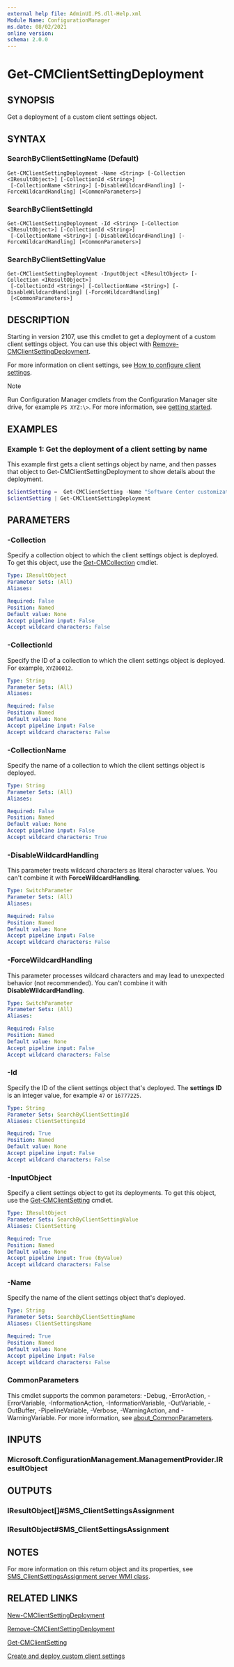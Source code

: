 ```yaml
---
external help file: AdminUI.PS.dll-Help.xml
Module Name: ConfigurationManager
ms.date: 08/02/2021
online version:
schema: 2.0.0
---
```


# Get-CMClientSettingDeployment

## SYNOPSIS

Get a deployment of a custom client settings object.

## SYNTAX

### SearchByClientSettingName (Default)
```
Get-CMClientSettingDeployment -Name <String> [-Collection <IResultObject>] [-CollectionId <String>]
 [-CollectionName <String>] [-DisableWildcardHandling] [-ForceWildcardHandling] [<CommonParameters>]
```

### SearchByClientSettingId
```
Get-CMClientSettingDeployment -Id <String> [-Collection <IResultObject>] [-CollectionId <String>]
 [-CollectionName <String>] [-DisableWildcardHandling] [-ForceWildcardHandling] [<CommonParameters>]
```

### SearchByClientSettingValue
```
Get-CMClientSettingDeployment -InputObject <IResultObject> [-Collection <IResultObject>]
 [-CollectionId <String>] [-CollectionName <String>] [-DisableWildcardHandling] [-ForceWildcardHandling]
 [<CommonParameters>]
```

## DESCRIPTION

Starting in version 2107, use this cmdlet to get a deployment of a custom client settings object. You can use this object with [Remove-CMClientSettingDeployment](remove-cmclientsettingdeployment.md).

For more information on client settings, see [How to configure client settings](/mem/configmgr/core/clients/deploy/configure-client-settings).

> [!NOTE]
> Run Configuration Manager cmdlets from the Configuration Manager site drive, for example `PS XYZ:\>`. For more information, see [getting started](/powershell/sccm/overview).

## EXAMPLES

### Example 1: Get the deployment of a client setting by name

This example first gets a client settings object by name, and then passes that object to Get-CMClientSettingDeployment to show details about the deployment.

```powershell
$clientSetting =  Get-CMClientSetting -Name "Software Center customizations"
$clientSetting | Get-CMClientSettingDeployment
```

## PARAMETERS

### -Collection

Specify a collection object to which the client settings object is deployed. To get this object, use the [Get-CMCollection](Get-CMCollection.md) cmdlet.

```yaml
Type: IResultObject
Parameter Sets: (All)
Aliases:

Required: False
Position: Named
Default value: None
Accept pipeline input: False
Accept wildcard characters: False
```

### -CollectionId

Specify the ID of a collection to which the client settings object is deployed. For example, `XYZ00012`.

```yaml
Type: String
Parameter Sets: (All)
Aliases:

Required: False
Position: Named
Default value: None
Accept pipeline input: False
Accept wildcard characters: False
```

### -CollectionName

Specify the name of a collection to which the client settings object is deployed.

```yaml
Type: String
Parameter Sets: (All)
Aliases:

Required: False
Position: Named
Default value: None
Accept pipeline input: False
Accept wildcard characters: True
```

### -DisableWildcardHandling

This parameter treats wildcard characters as literal character values. You can't combine it with **ForceWildcardHandling**.

```yaml
Type: SwitchParameter
Parameter Sets: (All)
Aliases:

Required: False
Position: Named
Default value: None
Accept pipeline input: False
Accept wildcard characters: False
```

### -ForceWildcardHandling

This parameter processes wildcard characters and may lead to unexpected behavior (not recommended). You can't combine it with **DisableWildcardHandling**.

```yaml
Type: SwitchParameter
Parameter Sets: (All)
Aliases:

Required: False
Position: Named
Default value: None
Accept pipeline input: False
Accept wildcard characters: False
```

### -Id

Specify the ID of the client settings object that's deployed. The **settings ID** is an integer value, for example `47` or `16777225`.

```yaml
Type: String
Parameter Sets: SearchByClientSettingId
Aliases: ClientSettingsId

Required: True
Position: Named
Default value: None
Accept pipeline input: False
Accept wildcard characters: False
```

### -InputObject

Specify a client settings object to get its deployments. To get this object, use the [Get-CMClientSetting](Get-CMClientSetting.md) cmdlet.

```yaml
Type: IResultObject
Parameter Sets: SearchByClientSettingValue
Aliases: ClientSetting

Required: True
Position: Named
Default value: None
Accept pipeline input: True (ByValue)
Accept wildcard characters: False
```

### -Name

Specify the name of the client settings object that's deployed.

```yaml
Type: String
Parameter Sets: SearchByClientSettingName
Aliases: ClientSettingsName

Required: True
Position: Named
Default value: None
Accept pipeline input: False
Accept wildcard characters: False
```

### CommonParameters
This cmdlet supports the common parameters: -Debug, -ErrorAction, -ErrorVariable, -InformationAction, -InformationVariable, -OutVariable, -OutBuffer, -PipelineVariable, -Verbose, -WarningAction, and -WarningVariable. For more information, see [about_CommonParameters](http://go.microsoft.com/fwlink/?LinkID=113216).

## INPUTS

### Microsoft.ConfigurationManagement.ManagementProvider.IResultObject

## OUTPUTS

### IResultObject[]#SMS_ClientSettingsAssignment

### IResultObject#SMS_ClientSettingsAssignment

## NOTES

For more information on this return object and its properties, see [SMS_ClientSettingsAssignment server WMI class](/mem/configmgr/develop/reference/core/clients/config/sms_clientsettingsassignment-server-wmi-class).

## RELATED LINKS

[New-CMClientSettingDeployment](New-CMClientSettingDeployment.md)

[Remove-CMClientSettingDeployment](remove-cmclientsettingdeployment.md)

[Get-CMClientSetting](Get-CMClientSetting.md)

[Create and deploy custom client settings](/mem/configmgr/core/clients/deploy/configure-client-settings#create-and-deploy-custom-client-settings)

